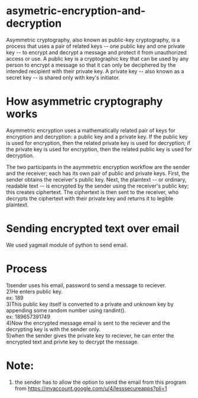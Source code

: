 # asymetric-encryption-and-decryption
  Asymmetric cryptography, also known as public-key cryptography, is a process that uses a pair of related keys -- one public key and one private key -- to encrypt and decrypt a message and protect it from unauthorized access or use. A public key is a cryptographic key that can be used by any person to encrypt a message so that it can only be deciphered by the intended recipient with their private key. A private key -- also known as a secret key -- is shared only with key's initiator.
  
# How asymmetric cryptography works
Asymmetric encryption uses a mathematically related pair of keys for encryption and decryption: a public key and a private key. If the public key is used for encryption, then the related private key is used for decryption; if the private key is used for encryption, then the related public key is used for decryption.

The two participants in the asymmetric encryption workflow are the sender and the receiver; each has its own pair of public and private keys. First, the sender obtains the receiver's public key. Next, the plaintext -- or ordinary, readable text -- is encrypted by the sender using the receiver's public key; this creates ciphertext. The ciphertext is then sent to the receiver, who decrypts the ciphertext with their private key and returns it to legible plaintext.

# Sending encrypted text over email
  We used yagmail module of python to send email.
# Process
1)sender uses his email, password to send a message to reciever. <br />
2)He enters public key. <br />
ex: 189 <br />
3)This public key itself is converted to a private and unknown key by appending some random number using randint(). <br />
ex: 189657391749 <br />
4)Now the encrypted message email is sent to the reciever and the decrypting key is with the sender only. <br />
5)when the sender gives the private key to reciever, he can enter the encrypted text and privte key to decrypt the message.

# Note:
1) the sender has to allow the option to send the email from this program from https://myaccount.google.com/u/4/lesssecureapps?pli=1
